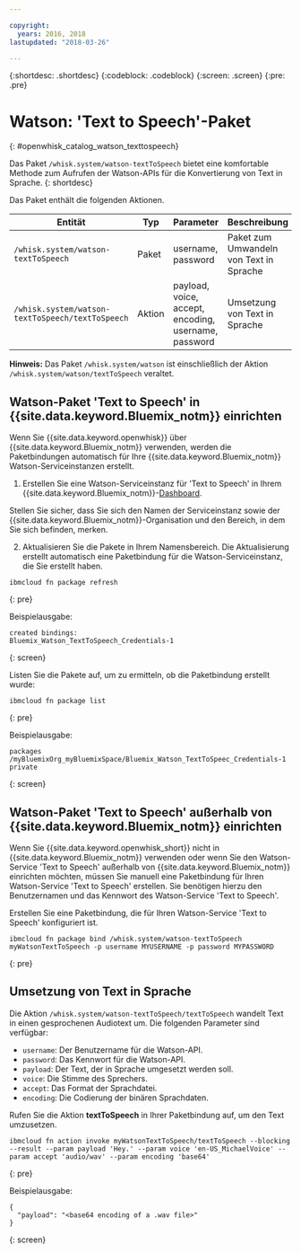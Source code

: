 ```yaml
---

copyright:
  years: 2016, 2018
lastupdated: "2018-03-26"

---
```


{:shortdesc: .shortdesc}
{:codeblock: .codeblock}
{:screen: .screen}
{:pre: .pre}

# Watson: 'Text to Speech'-Paket
{: #openwhisk_catalog_watson_texttospeech}

Das Paket `/whisk.system/watson-textToSpeech` bietet eine komfortable Methode zum Aufrufen der Watson-APIs für die Konvertierung von Text in Sprache.
{: shortdesc}

Das Paket enthält die folgenden Aktionen.

| Entität | Typ | Parameter | Beschreibung |
| --- | --- | --- | --- |
| `/whisk.system/watson-textToSpeech` | Paket | username, password | Paket zum Umwandeln von Text in Sprache |
| `/whisk.system/watson-textToSpeech/textToSpeech` | Aktion | payload, voice, accept, encoding, username, password | Umsetzung von Text in Sprache |

**Hinweis:** Das Paket `/whisk.system/watson` ist einschließlich der Aktion `/whisk.system/watson/textToSpeech` veraltet.

## Watson-Paket 'Text to Speech' in {{site.data.keyword.Bluemix_notm}} einrichten

Wenn Sie {{site.data.keyword.openwhisk}} über {{site.data.keyword.Bluemix_notm}} verwenden, werden die Paketbindungen automatisch für Ihre {{site.data.keyword.Bluemix_notm}} Watson-Serviceinstanzen erstellt.

1. Erstellen Sie eine Watson-Serviceinstanz für 'Text to Speech' in Ihrem {{site.data.keyword.Bluemix_notm}}-[Dashboard](http://console.bluemix.net).

  Stellen Sie sicher, dass Sie sich den Namen der Serviceinstanz sowie der {{site.data.keyword.Bluemix_notm}}-Organisation und den Bereich, in dem Sie sich befinden, merken.

2. Aktualisieren Sie die Pakete in Ihrem Namensbereich. Die Aktualisierung erstellt automatisch eine Paketbindung für die Watson-Serviceinstanz, die Sie erstellt haben.
  ```
  ibmcloud fn package refresh
  ```
  {: pre}

  Beispielausgabe:
  ```
  created bindings:
  Bluemix_Watson_TextToSpeech_Credentials-1
  ```
  {: screen}

  Listen Sie die Pakete auf, um zu ermitteln, ob die Paketbindung erstellt wurde:
  ```
  ibmcloud fn package list
  ```
  {: pre}

  Beispielausgabe:
  ```
  packages
  /myBluemixOrg_myBluemixSpace/Bluemix_Watson_TextToSpeec_Credentials-1 private
  ```
  {: screen}

## Watson-Paket 'Text to Speech' außerhalb von {{site.data.keyword.Bluemix_notm}} einrichten

Wenn Sie {{site.data.keyword.openwhisk_short}} nicht in {{site.data.keyword.Bluemix_notm}} verwenden oder wenn Sie den Watson-Service 'Text to Speech' außerhalb von {{site.data.keyword.Bluemix_notm}} einrichten möchten, müssen Sie manuell eine Paketbindung für Ihren Watson-Service 'Text to Speech' erstellen. Sie benötigen hierzu den Benutzernamen und das Kennwort des Watson-Service 'Text to Speech'.

Erstellen Sie eine Paketbindung, die für Ihren Watson-Service 'Text to Speech' konfiguriert ist.
```
ibmcloud fn package bind /whisk.system/watson-textToSpeech myWatsonTextToSpeech -p username MYUSERNAME -p password MYPASSWORD
```
{: pre}

## Umsetzung von Text in Sprache

Die Aktion `/whisk.system/watson-textToSpeech/textToSpeech` wandelt Text in einen gesprochenen Audiotext um. Die folgenden Parameter sind verfügbar:

- `username`: Der Benutzername für die Watson-API.
- `password`: Das Kennwort für die Watson-API.
- `payload`: Der Text, der in Sprache umgesetzt werden soll.
- `voice`: Die Stimme des Sprechers.
- `accept`: Das Format der Sprachdatei.
- `encoding`: Die Codierung der binären Sprachdaten.

Rufen Sie die Aktion **textToSpeech** in Ihrer Paketbindung auf, um den Text umzusetzen.
```
ibmcloud fn action invoke myWatsonTextToSpeech/textToSpeech --blocking --result --param payload 'Hey.' --param voice 'en-US_MichaelVoice' --param accept 'audio/wav' --param encoding 'base64'
```
{: pre}

Beispielausgabe:
```
{
  "payload": "<base64 encoding of a .wav file>"
}
```
{: screen}
